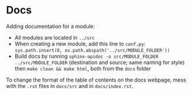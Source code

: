 # Docs

Adding documentation for a module:
* All modules are located in `../src`
* When creating a new module, add this line to `conf.py`: `sys.path.insert(0, os.path.abspath('../src/MODULE_FOLDER'))`
* Build docs by running `sphinx-apidoc -o src/MODULE_FOLDER ../src/MODULE_FOLDER` (destination and source; same naming for style) then `make clean && make html`, both from the `docs` folder

To change the format of the table of contents on the docs webpage, mess with the `.rst` files in `docs/src` and in `docs/index.rst`.
